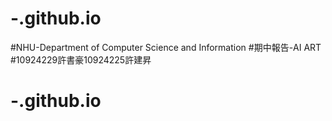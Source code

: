 # -.github.io
#NHU-Department of Computer Science and Information
#期中報告-AI ART
#10924229許書豪10924225許建昇
# -.github.io
